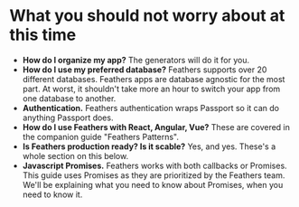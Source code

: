 # What you should not worry about at this time

- **How do I organize my app?**
The generators will do it for you.
- **How do I use my preferred database?**
Feathers supports over 20 different databases.
Feathers apps are database agnostic for the most part.
At worst, it shouldn't take more an hour to switch your app from one database to another.
- **Authentication.**
Feathers authentication wraps Passport so it can do anything Passport does.
- **How do I use Feathers with React, Angular, Vue?**
These are covered in the companion guide "Feathers Patterns".
- **Is Feathers production ready? Is it scable?** Yes, and yes.
These's a whole section on this below.
- **Javascript Promises.**
Feathers works with both callbacks or Promises.
This guide uses Promises as they are prioritized by the Feathers team.
We'll be explaining what you need to know about Promises, when you need to know it.
